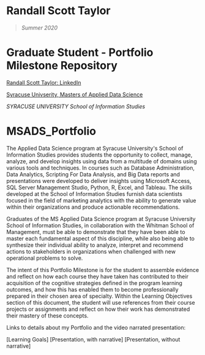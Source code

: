 # Randall Scott Taylor 
>  *Summer 2020*
# Graduate Student - Portfolio Milestone Repository


[Randall Scott Taylor: LinkedIn](https://www.linkedin.com/in/randall-taylor-ab1794163/)

[Syracuse Univserity, Masters of Applied Data Science](https://ischool.syr.edu/academics/applied-data-science-masters-degree/)

_*SYRACUSE UNIVERSITY School of Information Studies*_ 

# MSADS_Portfolio

The Applied Data Science program at Syracuse University's School of Information Studies provides students the opportunity to collect, manage, analyze, and develop insights using data from a multitude of domains using various tools and techniques. In courses such as Database Administration, Data Analytics, Scripting For Data Analysis, and Big Data reports and presentations were developed to deliver insights using Microsoft Access, SQL Server Management Studio, Python, R, Excel, and Tableau. The skills developed at the School of Information Studies furnish data scientists focused in the field of marketing analytics with the ability to generate value within their organizations and produce actionable recommendations.

Graduates of the MS Applied Data Science program at Syracuse University School of Information Studies, in collaboration with the Whitman School of Management, must be able to demonstrate that they have been able to master each fundamental aspect of this discipline, while also being able to synthesize their individual ability to analyze, interpret and recommend actions to stakeholders in organizations when challenged with new operational problems to solve.

The intent of this Portfolio Milestone is for the student to assemble evidence and reflect on how each course they have taken has contributed to their acquisition of the cognitive strategies defined in the program learning outcomes, and how this has enabled them to become professionally prepared in their chosen area of specialty. Within the Learning Objectives section of this document, the student will use references from their course projects or assignments and reflect on how their work has demonstrated their mastery of these concepts.

Links to details about my Portfolio and the video narrated presentation:

[Learning Goals]
[Presentation, with narrative]
[Presentation, without narrative]
